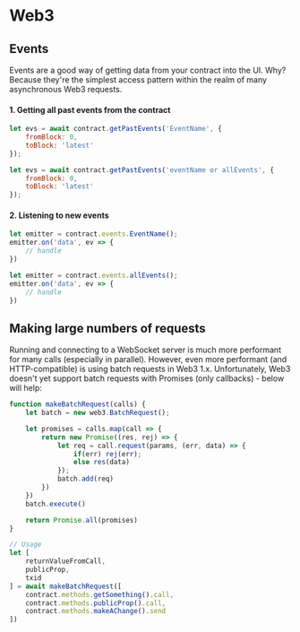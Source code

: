 # Web3
## Events
Events are a good way of getting data from your contract into the UI. Why? Because they're the simplest access pattern within the realm of many asynchronous Web3 requests. 

#### 1. Getting all past events from the contract
```js
let evs = await contract.getPastEvents('EventName', {
    fromBlock: 0,
    toBlock: 'latest'
});

let evs = await contract.getPastEvents('eventName or allEvents', {
    fromBlock: 0,
    toBlock: 'latest'
});
```
       
#### 2. Listening to new events
```js
let emitter = contract.events.EventName();
emitter.on('data', ev => {
    // handle
})

let emitter = contract.events.allEvents();
emitter.on('data', ev => {
    // handle
})
```


## Making large numbers of requests
Running and connecting to a WebSocket server is much more performant for many calls (especially in parallel). However, even more performant (and HTTP-compatible) is using batch requests in Web3 1.x. Unfortunately, Web3 doesn't yet support batch requests with Promises (only callbacks) - below will help:

```js
function makeBatchRequest(calls) {
    let batch = new web3.BatchRequest();

    let promises = calls.map(call => {
        return new Promise((res, rej) => {
            let req = call.request(params, (err, data) => {
                if(err) rej(err);
                else res(data)
            });
            batch.add(req)
        })
    })
    batch.execute()

    return Promise.all(promises)
}

// Usage
let [
    returnValueFromCall,
    publicProp,
    txid
] = await makeBatchRequest([
    contract.methods.getSomething().call,
    contract.methods.publicProp().call,
    contract.methods.makeAChange().send
])
```
